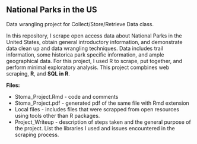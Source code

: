 ## National Parks in the US 

Data wrangling project for Collect/Store/Retrieve Data class. 


In this repository, I scrape open access data about National Parks in the United States, obtain general introductory information, and demonstrate data clean up and data wrangling techniques. Data includes trail information, some historica park specific information, and ample geographical data. For this project, I used R to scrape, put together, and perform minimal exploratory analysis. This project compbines web scraping, **R**, and **SQL in R**. 

**Files:**

- Stoma_Project.Rmd - code and comments
- Stoma_Project.pdf - generated pdf of the same file with Rmd extension 
- Local files - includes files that were scrapped from open resources using tools other than R packages. 
- Project_Writeup  - description of steps taken and the general purpose of the project. List the libraries I used and issues encountered in the scraping process. 
